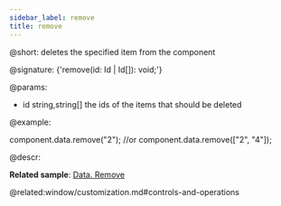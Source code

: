 ```yaml
---
sidebar_label: remove
title: remove
---          
```


@short: deletes the specified item from the component

@signature: {'remove(id: Id | Id[]): void;'}

@params:
- id 		string,string[]			the ids of the items that should be deleted 

@example:

component.data.remove("2");
//or
component.data.remove(["2", "4"]);


@descr:

**Related sample**: [Data. Remove](https://snippet.dhtmlx.com/ugdlqgp5)

@related:window/customization.md#controls-and-operations